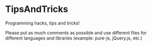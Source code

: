 TipsAndTricks
=============

Programming hacks, tips and tricks!


Please put as much comments as possible and use different files for different languages and libraries (example: pure-js, jQuery.js, etc.)
